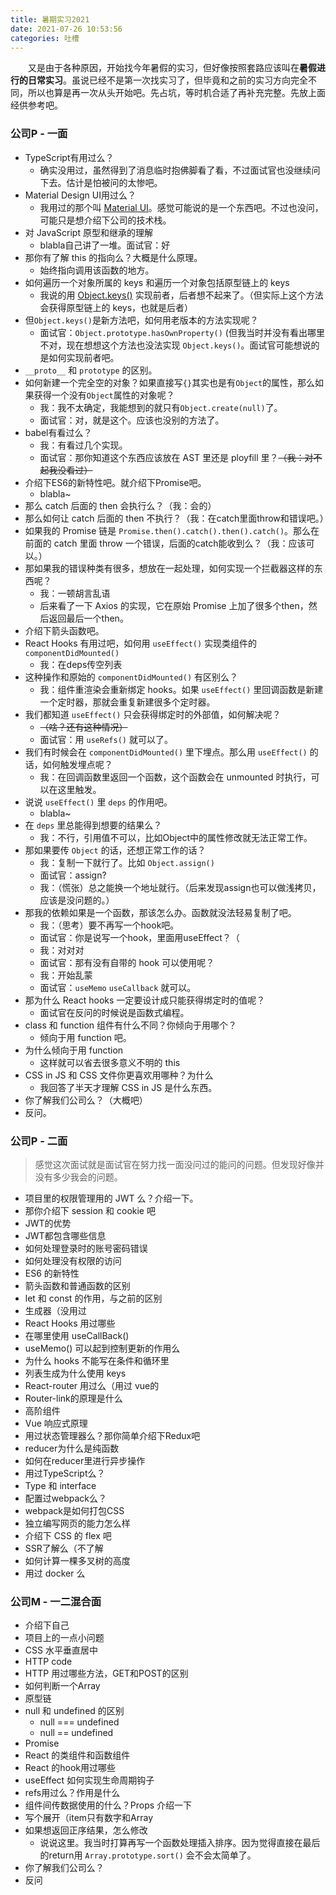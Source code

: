 ```yaml
---
title: 暑期实习2021
date: 2021-07-26 10:53:56
categories: 吐槽
---
```


　　又是由于各种原因，开始找今年暑假的实习，但好像按照套路应该叫在**暑假进行的日常实习**。虽说已经不是第一次找实习了，但毕竟和之前的实习方向完全不同，所以也算是再一次从头开始吧。先占坑，等时机合适了再补充完整。先放上面经供参考吧。

<!-- more -->

### 公司P - 一面

- TypeScript有用过么？
    - 确实没用过，虽然得到了消息临时抱佛脚看了看，不过面试官也没继续问下去。估计是怕被问的太惨吧。
- Material Design UI用过么？
    - 我用过的那个叫 [Material UI](https://material-ui.com/zh/)。感觉可能说的是一个东西吧。不过也没问，可能只是想介绍下公司的技术栈。
- 对 JavaScript 原型和继承的理解
    - blabla自己讲了一堆。面试官：好
- 那你有了解 this 的指向么？大概是什么原理。
    - 始终指向调用该函数的地方。
- 如何遍历一个对象所属的 keys 和遍历一个对象包括原型链上的 keys
    - 我说的用 [Object.keys()](https://developer.mozilla.org/zh-CN/docs/Web/JavaScript/Reference/Global_Objects/Object/keys) 实现前者，后者想不起来了。（但实际上这个方法会获得原型链上的 keys，也就是后者）
- 但`Object.keys()`是新方法吧，如何用老版本的方法实现呢？
    - 面试官：`Object.prototype.hasOwnProperty()` (但我当时并没有看出哪里不对，现在想想这个方法也没法实现 `Object.keys()`。面试官可能想说的是如何实现前者吧。
- `__proto__` 和 `prototype` 的区别。
- 如何新建一个完全空的对象？如果直接写`{}`其实也是有`Object`的属性，那么如果获得一个没有`Object`属性的对象呢？
    - 我：我不太确定，我能想到的就只有`Object.create(null)`了。
    - 面试官：对，就是这个。应该也没别的方法了。
- babel有看过么？
    - 我：有看过几个实现。
    - 面试官：那你知道这个东西应该放在 AST 里还是 ployfill 里？~~（我：对不起我没看过）~~
- 介绍下ES6的新特性吧。就介绍下Promise吧。
    - blabla~
- 那么 catch 后面的 then 会执行么？（我：会的）
- 那么如何让 catch 后面的 then 不执行？（我：在catch里面throw和错误吧。）
- 如果我的 Promise 链是 `Promise.then().catch().then().catch()`。那么在前面的 catch 里面 throw 一个错误，后面的catch能收到么？（我：应该可以。）
- 那如果我的错误种类有很多，想放在一起处理，如何实现一个拦截器这样的东西呢？
    - 我：一顿胡言乱语
    - 后来看了一下 Axios 的实现，它在原始 Promise 上加了很多个then，然后返回最后一个then。
- 介绍下箭头函数吧。
- React Hooks 有用过吧，如何用 `useEffect()` 实现类组件的 `componentDidMounted()`
    - 我：在deps传空列表
- 这种操作和原始的 `componentDidMounted()` 有区别么？
    - 我：组件重渲染会重新绑定 hooks。如果 `useEffect()` 里回调函数是新建一个定时器，那就会重复新建很多个定时器。
- 我们都知道 `useEffect()` 只会获得绑定时的外部值，如何解决呢？
    - ~~（啥？还有这种情况）~~
    - 面试官：用 `useRefs()` 就可以了。
- 我们有时候会在 `componentDidMounted()` 里下埋点。那么用 `useEffect()` 的话，如何触发埋点呢？
    - 我：在回调函数里返回一个函数，这个函数会在 unmounted 时执行，可以在这里触发。
- 说说 `useEffect()` 里 `deps` 的作用吧。
    - blabla~
- 在 `deps` 里总能得到想要的结果么？
    - 我：不行，引用值不可以，比如Object中的属性修改就无法正常工作。
- 那如果要传 `Object` 的话，还想正常工作的话？
    - 我：复制一下就行了。比如 `Object.assign()`
    - 面试官：assign?
    - 我：（慌张）总之能换一个地址就行。（后来发现assign也可以做浅拷贝，应该是没问题的。）
- 那我的依赖如果是一个函数，那该怎么办。函数就没法轻易复制了吧。
    - 我：（思考）要不再写一个hook吧。
    - 面试官：你是说写一个hook，里面用useEffect？（
    - 我：对对对
    - 面试官：那有没有自带的 hook 可以使用呢？
    - 我：开始乱蒙
    - 面试官：`useMemo` `useCallback` 就可以。
- 那为什么 React hooks 一定要设计成只能获得绑定时的值呢？
    - 面试官在反问的时候说是函数式编程。
- class 和 function 组件有什么不同？你倾向于用哪个？
    - 倾向于用 function 吧。
- 为什么倾向于用 function
    - 这样就可以省去很多意义不明的 this
- CSS in JS 和 CSS 文件你更喜欢用哪种？为什么
    - 我回答了半天才理解 CSS in JS 是什么东西。
- 你了解我们公司么？（大概吧）
- 反问。

### 公司P - 二面

> 感觉这次面试就是面试官在努力找一面没问过的能问的问题。但发现好像并没有多少我会的问题。

- 项目里的权限管理用的 JWT 么？介绍一下。
- 那你介绍下 session 和 cookie 吧
- JWT的优势
- JWT都包含哪些信息
- 如何处理登录时的账号密码错误
- 如何处理没有权限的访问
- ES6 的新特性
- 箭头函数和普通函数的区别
- let 和 const 的作用，与之前的区别
- 生成器（没用过
- React Hooks 用过哪些
- 在哪里使用 useCallBack()
- useMemo() 可以起到控制更新的作用么
- 为什么 hooks 不能写在条件和循环里
- 列表生成为什么使用 keys
- React-router 用过么（用过 vue的
- Router-link的原理是什么
- 高阶组件
- Vue 响应式原理
- 用过状态管理器么？那你简单介绍下Redux吧
- reducer为什么是纯函数
- 如何在reducer里进行异步操作
- 用过TypeScript么？
- Type 和 interface
- 配置过webpack么？
- webpack是如何打包CSS
- 独立编写网页的能力怎么样
- 介绍下 CSS 的 flex 吧
- SSR了解么（不了解
- 如何计算一棵多叉树的高度
- 用过 docker 么

### 公司M - 一二混合面

- 介绍下自己
- 项目上的一点小问题
- CSS 水平垂直居中
- HTTP code
- HTTP 用过哪些方法，GET和POST的区别
- 如何判断一个Array
- 原型链
- null 和 undefined 的区别
    - null === undefined
    - null == undefined
- Promise
- React 的类组件和函数组件
- React 的hook用过哪些
- useEffect 如何实现生命周期钩子
- refs用过么？作用是什么
- 组件间传数据使用的什么？Props 介绍一下
- 写个展开（item只有数字和Array
- 如果想返回正序结果，怎么修改
    - 说说这里。我当时打算再写一个函数处理插入排序。因为觉得直接在最后的return用 `Array.prototype.sort()` 会不会太简单了。
- 你了解我们公司么？
- 反问